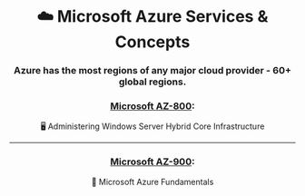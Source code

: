 <div align='center'>

# ☁️ Microsoft Azure Services & Concepts
### Azure has the most regions of any major cloud provider - 60+ global regions.



### [Microsoft AZ-800](https://learn.microsoft.com/en-us/certifications/exams/az-800):
🖥️ Administering Windows Server Hybrid Core Infrastructure

- - -

### [Microsoft AZ-900](az-900-index.md):
🧱 Microsoft Azure Fundamentals



</div>
